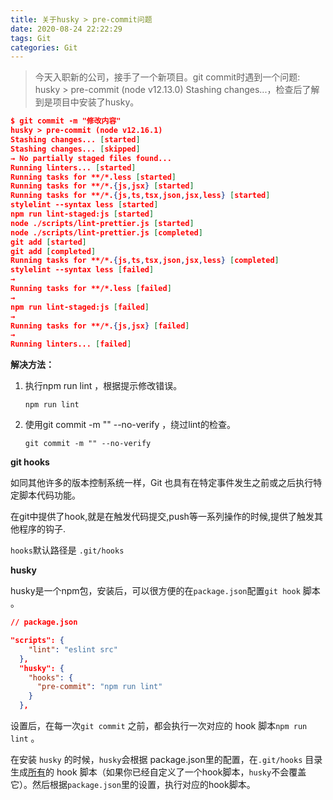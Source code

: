 ```yaml
---
title: 关于husky > pre-commit问题
date: 2020-08-24 22:22:29
tags: Git
categories: Git
---
```


> 今天入职新的公司，接手了一个新项目。git commit时遇到一个问题:  husky > pre-commit (node v12.13.0) Stashing changes...，检查后了解到是项目中安装了husky。

```json
$ git commit -m "修改内容"
husky > pre-commit (node v12.16.1)
Stashing changes... [started]
Stashing changes... [skipped]
→ No partially staged files found...
Running linters... [started]
Running tasks for **/*.less [started]
Running tasks for **/*.{js,jsx} [started]
Running tasks for **/*.{js,ts,tsx,json,jsx,less} [started]
stylelint --syntax less [started]
npm run lint-staged:js [started]
node ./scripts/lint-prettier.js [started]
node ./scripts/lint-prettier.js [completed]
git add [started]
git add [completed]
Running tasks for **/*.{js,ts,tsx,json,jsx,less} [completed]
stylelint --syntax less [failed]
→
Running tasks for **/*.less [failed]
→
npm run lint-staged:js [failed]
→
Running tasks for **/*.{js,jsx} [failed]
→
Running linters... [failed]
```

**解决方法：**

1. 执行npm run lint ，根据提示修改错误。

   ```
   npm run lint
   ```

2. 使用git commit -m "" --no-verify ，绕过lint的检查。

   ```
   git commit -m "" --no-verify
   ```

**git hooks**

如同其他许多的版本控制系统一样，Git 也具有在特定事件发生之前或之后执行特定脚本代码功能。

在git中提供了hook,就是在触发代码提交,push等一系列操作的时候,提供了触发其他程序的钩子.

`hooks`默认路径是 `.git/hooks`

**husky**

husky是一个npm包，安装后，可以很方便的在`package.json`配置`git hook` 脚本 。

```json
// package.json 

"scripts": {
    "lint": "eslint src"
  },
  "husky": {
    "hooks": {
      "pre-commit": "npm run lint"
    }
  },
```

设置后，在每一次`git commit` 之前，都会执行一次对应的 hook 脚本`npm run lint` 。

在安装 `husky` 的时候，`husky`会根据 package.json里的配置，在`.git/hooks` 目录生成[所有](https://link.zhihu.com/?target=https%3A//git-scm.com/docs/githooks)的 hook 脚本（如果你已经自定义了一个hook脚本，`husky`不会覆盖它）。然后根据`package.json`里的设置，执行对应的hook脚本。

